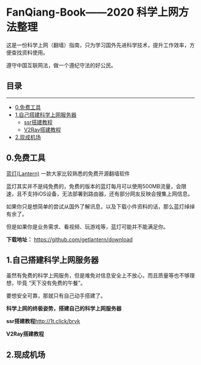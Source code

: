 # FanQiang-Book——2020 科学上网方法整理

这是一份科学上网（翻墙）指南，只为学习国外先进科学技术，提升工作效率，方便查找资料使用。

遵守中国互联网法，做一个遵纪守法的好公民。


## 目录
-------
* [0.免费工具](0.免费工具)
* [1.自己搭建科学上网服务器](1.自己搭建科学上网服务器)
   * [ssr搭建教程](ssr搭建教程)
   * [V2Ray搭建教程](V2Ray搭建教程)
* [2.现成机场]()


0.免费工具
-------
<a href="https://github.com/getlantern/download" target="_blank">蓝灯(Lantern)</a> 一款大家比较熟悉的免费开源翻墙软件

蓝灯其实并不是纯免费的，免费的版本的蓝灯每月可以使用500MB流量，会限速，且不支持iOS设备，无法部署到路由器，还有部分网友反映会搜集上网信息。

如果你只是想简单的尝试从国外了解讯息，以及下载小件资料的话，那么蓝灯绰绰有余了。

但是如果你是业务需求、看视频、玩游戏等，蓝灯可能并不能满足你。

**下载地址：** https://github.com/getlantern/download


1.自己搭建科学上网服务器
----------------
虽然有免费的科学上网服务，但是难免对信息安全上不放心，而且质量等也不够理想，毕竟 “天下没有免费的午餐”。

要想安全可靠，那就只有自己动手搭建了。

**科学上网的终极姿势，搭建自己的科学上网服务器**

**ssr搭建教程**http://1t.click/brvk

**V2Ray搭建教程**

2.现成机场
--------
